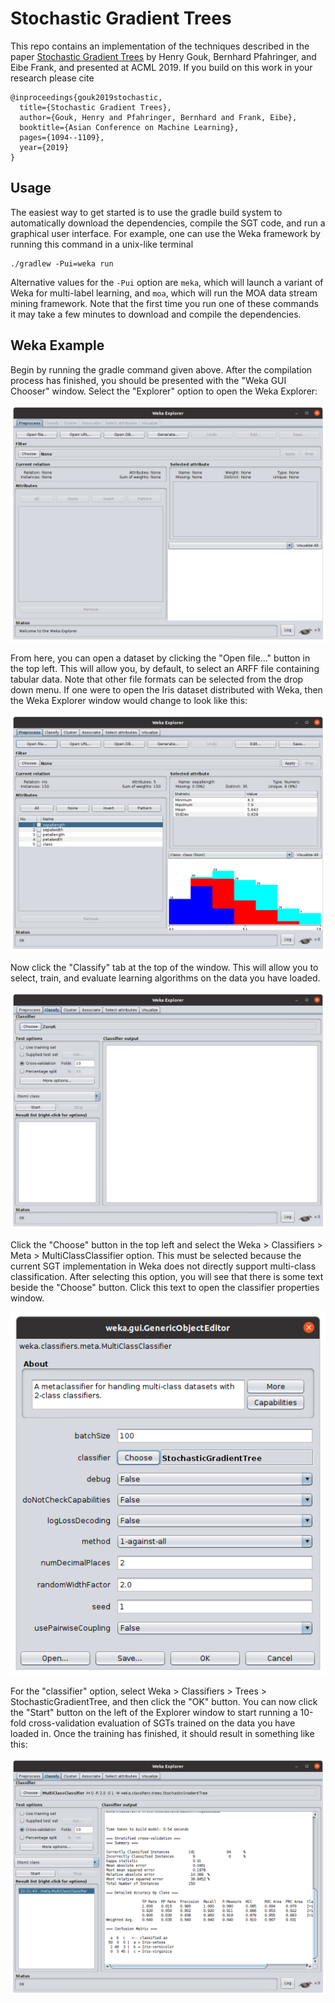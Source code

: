 Stochastic Gradient Trees
=========================

This repo contains an implementation of the techniques described in the paper [Stochastic Gradient Trees](https://arxiv.org/abs/1901.07777) by Henry Gouk, Bernhard Pfahringer, and Eibe Frank, and presented at ACML 2019. If you build on this work in your research please cite

```
@inproceedings{gouk2019stochastic,
  title={Stochastic Gradient Trees},
  author={Gouk, Henry and Pfahringer, Bernhard and Frank, Eibe},
  booktitle={Asian Conference on Machine Learning},
  pages={1094--1109},
  year={2019}
}
```

Usage
-----

The easiest way to get started is to use the gradle build system to automatically download the dependencies, compile the SGT code, and run a graphical user interface. For example, one can use the Weka framework by running this command in a unix-like terminal

```
./gradlew -Pui=weka run
```

Alternative values for the `-Pui` option are `meka`, which will launch a variant of Weka for multi-label learning, and `moa`, which will run the MOA data stream mining framework. Note that the first time you run one of these commands it may take a few minutes to download and compile the dependencies.

Weka Example
------------

Begin by running the gradle command given above. After the compilation process has finished, you should be presented with the "Weka GUI Chooser" window. Select the "Explorer" option to open the Weka Explorer:

![Weka Explorer](images/explorer.png)

From here, you can open a dataset by clicking the "Open file..." button in the top left. This will allow you, by default, to select an ARFF file containing tabular data. Note that other file formats can be selected from the drop down menu. If one were to open the Iris dataset distributed with Weka, then the Weka Explorer window would change to look like this:

![Weka Explorer with the Iris dataset loaded](images/explorer-preprocess.png)

Now click the "Classify" tab at the top of the window. This will allow you to select, train, and evaluate learning algorithms on the data you have loaded.

![The Classify tab in the Weka Explorer](images/explorer-classify.png)

Click the "Choose" button in the top left and select the Weka > Classifiers > Meta > MultiClassClassifier option. This must be selected because the current SGT implementation in Weka does not directly support multi-class classification. After selecting this option, you will see that there is some text beside the "Choose" button. Click this text to open the classifier properties window.

![Weka Explorer classifier options](images/explorer-classifier-properties.png)

For the "classifier" option, select Weka > Classifiers > Trees > StochasticGradientTree, and then click the "OK" button. You can now click the "Start" button on the left of the Explorer window to start running a 10-fold cross-validation evaluation of SGTs trained on the data you have loaded in. Once the training has finished, it should result in something like this:

![Weka Explorer Classifier results](images/explorer-results.png)
